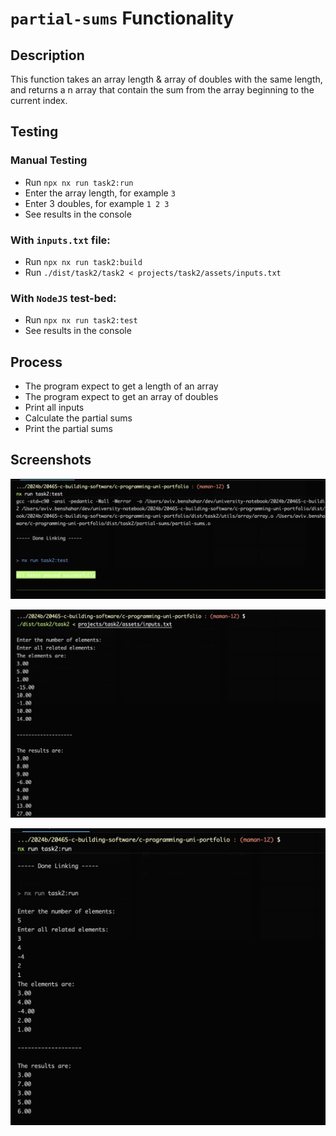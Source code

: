 # `partial-sums` Functionality

## Description

This function takes an array length & array of doubles with the same length, and returns a n array that contain the sum from the array beginning to the current index.

## Testing

### Manual Testing

-   Run `npx nx run task2:run`
-   Enter the array length, for example `3`
-   Enter 3 doubles, for example `1 2 3`
-   See results in the console

### With `inputs.txt` file:

-   Run `npx nx run task2:build`
-   Run `./dist/task2/task2 < projects/task2/assets/inputs.txt`

### With `NodeJS` test-bed:

-   Run `npx nx run task2:test`
-   See results in the console

## Process

-   The program expect to get a length of an array
-   The program expect to get an array of doubles
-   Print all inputs
-   Calculate the partial sums
-   Print the partial sums

## Screenshots

![Test Bed](screenshots/test-bed.png)

![Input File](screenshots/using-input-file.png)

![Manual Inputs](screenshots/manual-inputs.png)
